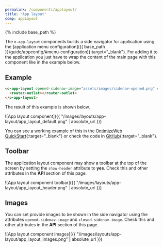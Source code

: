 ```yaml
---
permalink: /components/applayout/
title: "App layout"
comp: appLayout
---
```


{% include base_path %}

The `o-app-layout` components builds a side navigator for application using the [application menu configuration]({{ base_path }}/guide/appconfig/#menu-configuration){:target="_blank"}. For adding it to the application you just have to wrap the content of the main page with this component like in the example below.

## Example
```html
<o-app-layout opened-sidenav-image="assets/images/sidenav-opened.png" closed-sidenav-image="assets/images/sidenav-closed.png">
  <router-outlet></router-outlet>
</o-app-layout>
```

The result of this example is shown below.

![App layout component]({{ "/images/layouts/app-layout/app_layout_default.png" | absolute_url }})

You can see a working example of this in the [OntimizeWeb QuickStart](https://try.imatia.com/ontimizeweb/quickstart){:target="_blank"} or check the code in [GitHub](https://github.com/OntimizeWeb/ontimize-web-ngx-quickstart/blob/master/src/app/main/main.component.html){:target="_blank"}.

## Toolbar

The application layout component may show a toolbar at the top of the screen by setting the `show-header` attribute to **yes**. Check this and other attributes in the **API** section of this page.

![App layout component toolbar]({{ "/images/layouts/app-layout/app_layout_header.png" | absolute_url }})

## Images

You can set provide images to be shown in the side navigator using the attributes `opened-sidenav-image` and `closed-sidenav-image`. Check this and other attributes in the **API** section of this page.

![App layout component images]({{ "/images/layouts/app-layout/app_layout_images.png" | absolute_url }})
